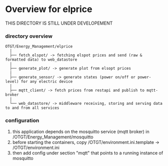 # Overview for elprice

THIS DIRECTORY IS STILL UNDER DEVELOPEMENT

### directory overview
```
OTGT/Energy_Management/elprice
  |
  ├── fetch_elspot/ -> fetching elspot prices and send (raw & formatted data) to web_datastore
  |
  ├── generate_plot/ -> generate plot from elsopt prices
  |
  ├── generate_sensor/ -> generate states (power on/off or power-level) for any electric device
  |
  ├── mqtt_client/ -> fetch prices from restapi and publish to mqtt-broker
  |
  └── web_datastore/ -> middleware receiving, storing and serving data to and from all services
```

### configuration
1. this application depends on the mosquitto service (mqtt broker) in /OTGT/Energy_Management/mosquitto
2. before starting the containers, copy /OTGT/environment.ini.template -> /OTGT/environment.ini
3. then add config under section "mqtt" that points to a running instance of mosquitto
